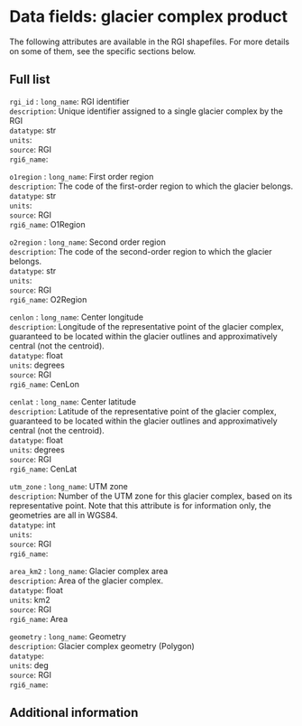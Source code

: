 # Data fields: glacier complex product 

The following attributes are available in the RGI shapefiles. For more details on some of them, see the specific sections below.

## Full list

`rgi_id`
: `long_name`: RGI identifier <br/> `description`: Unique identifier assigned to a single glacier complex by the RGI <br/> `datatype`: str <br/> `units`:  <br/> `source`: RGI <br/> `rgi6_name`: 

`o1region`
: `long_name`: First order region <br/> `description`: The code of the first-order region to which the glacier belongs. <br/> `datatype`: str <br/> `units`:  <br/> `source`: RGI <br/> `rgi6_name`: O1Region

`o2region`
: `long_name`: Second order region <br/> `description`: The code of the second-order region to which the glacier belongs. <br/> `datatype`: str <br/> `units`:  <br/> `source`: RGI <br/> `rgi6_name`: O2Region

`cenlon`
: `long_name`: Center longitude <br/> `description`: Longitude of the representative point of the glacier complex, guaranteed to be located within the glacier outlines and approximatively central (not the centroid). <br/> `datatype`: float <br/> `units`: degrees <br/> `source`: RGI <br/> `rgi6_name`: CenLon

`cenlat`
: `long_name`: Center latitude <br/> `description`: Latitude of the representative point of the glacier complex, guaranteed to be located within the glacier outlines and approximatively central (not the centroid). <br/> `datatype`: float <br/> `units`: degrees <br/> `source`: RGI <br/> `rgi6_name`: CenLat

`utm_zone`
: `long_name`: UTM zone <br/> `description`: Number of the UTM zone for this glacier complex, based on its representative point. Note that this attribute is for information only, the geometries are all in WGS84. <br/> `datatype`: int <br/> `units`:  <br/> `source`: RGI <br/> `rgi6_name`: 

`area_km2`
: `long_name`: Glacier complex area <br/> `description`: Area of the glacier complex. <br/> `datatype`: float <br/> `units`: km2 <br/> `source`: RGI <br/> `rgi6_name`: Area

`geometry`
: `long_name`: Geometry <br/> `description`: Glacier complex geometry (Polygon) <br/> `datatype`:  <br/> `units`: deg <br/> `source`: RGI <br/> `rgi6_name`: 

## Additional information

